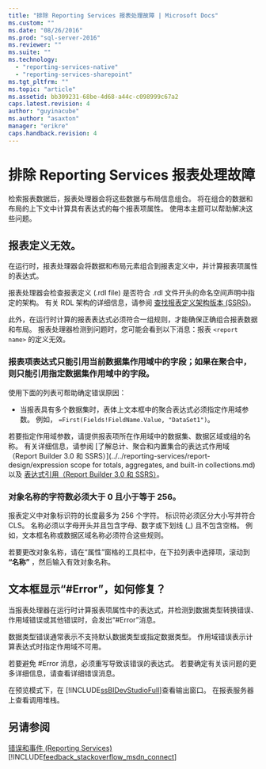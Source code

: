 ```yaml
---
title: "排除 Reporting Services 报表处理故障 | Microsoft Docs"
ms.custom: ""
ms.date: "08/26/2016"
ms.prod: "sql-server-2016"
ms.reviewer: ""
ms.suite: ""
ms.technology: 
  - "reporting-services-native"
  - "reporting-services-sharepoint"
ms.tgt_pltfrm: ""
ms.topic: "article"
ms.assetid: bb309231-68be-4d68-a44c-c098999c67a2
caps.latest.revision: 4
author: "guyinacube"
ms.author: "asaxton"
manager: "erikre"
caps.handback.revision: 4
---
```

# 排除 Reporting Services 报表处理故障
检索报表数据后，报表处理器会将这些数据与布局信息组合。 将在组合的数据和布局的上下文中计算具有表达式的每个报表项属性。 使用本主题可以帮助解决这些问题。   
  
## 报表定义无效。  
在运行时，报表处理器会将数据和布局元素组合到报表定义中，并计算报表项属性的表达式。   
  
报表处理器会检查报表定义 (.rdl file) 是否符合 .rdl 文件开头的命名空间声明中指定的架构。 有关 RDL 架构的详细信息，请参阅 [查找报表定义架构版本 (SSRS)](../../reporting-services/reports/find-the-report-definition-schema-version-ssrs.md)。  
  
此外，在运行时计算的报表表达式必须符合一组规则，才能确保正确组合报表数据和布局。 报表处理器检测到问题时，您可能会看到以下消息：报表 `<report name>` 的定义无效。  
  
### 报表项表达式只能引用当前数据集作用域中的字段；如果在聚合中，则只能引用指定数据集作用域中的字段。  
  
使用下面的列表可帮助确定错误原因：  
* 当报表具有多个数据集时，表体上文本框中的聚合表达式必须指定作用域参数。 例如， `=First(Fields!FieldName.Value, "DataSet1")`。  
  
若要指定作用域参数，请提供报表项所在作用域中的数据集、数据区域或组的名称。 有关详细信息，请参阅 [了解总计、聚合和内置集合的表达式作用域（Report Builder 3.0 和 SSRS）](../../reporting-services/report-design/expression scope for totals, aggregates, and built-in collections.md) 以及 [表达式引用（Report Builder 3.0 和 SSRS）](../../reporting-services/report-design/expression-reference-report-builder-and-ssrs.md)。  
  
### 对象名称的字符数必须大于 0 且小于等于 256。  
报表定义中对象标识符的长度最多为 256 个字符。 标识符必须区分大小写并符合 CLS。 名称必须以字母开头并且包含字母、数字或下划线 (_) 且不包含空格。 例如，文本框名称或数据区域名称必须符合这些规则。   
  
若要更改对象名称，请在“属性”窗格的工具栏中，在下拉列表中选择项，滚动到 **“名称”** ，然后输入有效对象名称。   
  
## 文本框显示“#Error”，如何修复？  
当报表处理器在运行时计算报表项属性中的表达式，并检测到数据类型转换错误、作用域错误或其他错误时，会发出“#Error”消息。   
  
数据类型错误通常表示不支持默认数据类型或指定数据类型。 作用域错误表示计算表达式时指定作用域不可用。   
  
若要避免 #Error 消息，必须重写导致该错误的表达式。 若要确定有关该问题的更多详细信息，请查看详细错误消息。   
  
在预览模式下，在 [!INCLUDE[ssBIDevStudioFull](../../includes/ssbidevstudiofull.md)]查看输出窗口。 在报表服务器上查看调用堆栈。 
  
  
## 另请参阅  
[错误和事件 (Reporting Services)](../../reporting-services/troubleshooting/errors-and-events-reference-reporting-services.md)
[!INCLUDE[feedback_stackoverflow_msdn_connect](../../includes/feedback-stackoverflow-msdn-connect.md)]
